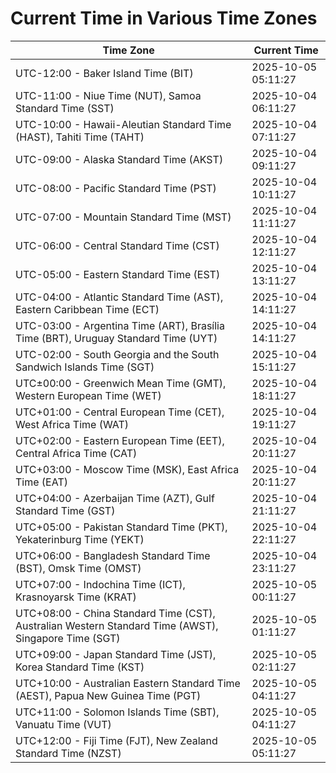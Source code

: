 # Current Time in Various Time Zones

| Time Zone | Current Time |
|-----------|--------------|
| UTC-12:00 - Baker Island Time (BIT) | 2025-10-05 05:11:27 |
| UTC-11:00 - Niue Time (NUT), Samoa Standard Time (SST) | 2025-10-04 06:11:27 |
| UTC-10:00 - Hawaii-Aleutian Standard Time (HAST), Tahiti Time (TAHT) | 2025-10-04 07:11:27 |
| UTC-09:00 - Alaska Standard Time (AKST) | 2025-10-04 09:11:27 |
| UTC-08:00 - Pacific Standard Time (PST) | 2025-10-04 10:11:27 |
| UTC-07:00 - Mountain Standard Time (MST) | 2025-10-04 11:11:27 |
| UTC-06:00 - Central Standard Time (CST) | 2025-10-04 12:11:27 |
| UTC-05:00 - Eastern Standard Time (EST) | 2025-10-04 13:11:27 |
| UTC-04:00 - Atlantic Standard Time (AST), Eastern Caribbean Time (ECT) | 2025-10-04 14:11:27 |
| UTC-03:00 - Argentina Time (ART), Brasília Time (BRT), Uruguay Standard Time (UYT) | 2025-10-04 14:11:27 |
| UTC-02:00 - South Georgia and the South Sandwich Islands Time (SGT) | 2025-10-04 15:11:27 |
| UTC±00:00 - Greenwich Mean Time (GMT), Western European Time (WET) | 2025-10-04 18:11:27 |
| UTC+01:00 - Central European Time (CET), West Africa Time (WAT) | 2025-10-04 19:11:27 |
| UTC+02:00 - Eastern European Time (EET), Central Africa Time (CAT) | 2025-10-04 20:11:27 |
| UTC+03:00 - Moscow Time (MSK), East Africa Time (EAT) | 2025-10-04 20:11:27 |
| UTC+04:00 - Azerbaijan Time (AZT), Gulf Standard Time (GST) | 2025-10-04 21:11:27 |
| UTC+05:00 - Pakistan Standard Time (PKT), Yekaterinburg Time (YEKT) | 2025-10-04 22:11:27 |
| UTC+06:00 - Bangladesh Standard Time (BST), Omsk Time (OMST) | 2025-10-04 23:11:27 |
| UTC+07:00 - Indochina Time (ICT), Krasnoyarsk Time (KRAT) | 2025-10-05 00:11:27 |
| UTC+08:00 - China Standard Time (CST), Australian Western Standard Time (AWST), Singapore Time (SGT) | 2025-10-05 01:11:27 |
| UTC+09:00 - Japan Standard Time (JST), Korea Standard Time (KST) | 2025-10-05 02:11:27 |
| UTC+10:00 - Australian Eastern Standard Time (AEST), Papua New Guinea Time (PGT) | 2025-10-05 04:11:27 |
| UTC+11:00 - Solomon Islands Time (SBT), Vanuatu Time (VUT) | 2025-10-05 04:11:27 |
| UTC+12:00 - Fiji Time (FJT), New Zealand Standard Time (NZST) | 2025-10-05 05:11:27 |
